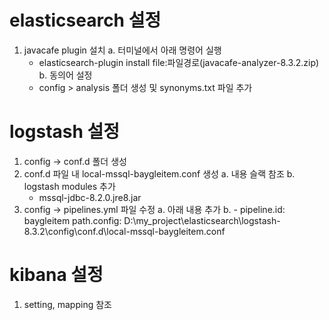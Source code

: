 # elasticsearch 설정
1. javacafe plugin 설치
   a. 터미널에서 아래 명령어 실행
    - elasticsearch-plugin install file:파일경로(javacafe-analyzer-8.3.2.zip)
      b. 동의어 설정
    - config > analysis 폴더 생성 및 synonyms.txt 파일 추가
# logstash 설정
1. config -> conf.d 폴더 생성
2. conf.d 파일 내 local-mssql-baygleitem.conf 생성
   a. 내용 슬랙 참조
   b. logstash modules 추가
   - mssql-jdbc-8.2.0.jre8.jar
3. config -> pipelines.yml 파일 수정
   a. 아래 내용 추가
   b.  - pipeline.id: baygleitem
   path.config: D:\my_project\elasticsearch\logstash-8.3.2\config\conf.d\local-mssql-baygleitem.conf
# kibana 설정
1. setting, mapping 참조